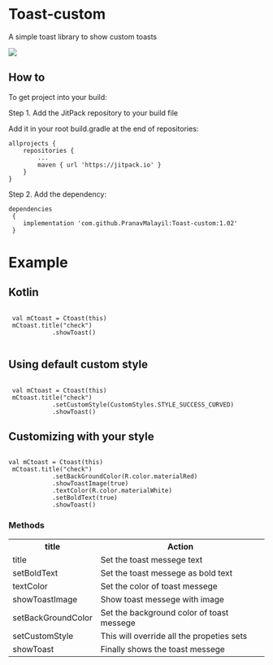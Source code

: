 # Toast-custom
A simple toast library to show custom toasts

[![](https://jitpack.io/v/PranavMalayil/Toast-custom.svg)](https://jitpack.io/#PranavMalayil/Toast-custom)
  
  
## How to ##
To get project into your build:

Step 1. Add the JitPack repository to your build file

Add it in your root build.gradle at the end of repositories:

	allprojects {
		repositories {
			...
			maven { url 'https://jitpack.io' }
		}
	}
Step 2. 
Add the dependency:
<pre><code>dependencies
 { 
    implementation 'com.github.PranavMalayil:Toast-custom:1.02'
 }</code></pre>
 
 # Example #
 
 ## Kotlin ##
 
 <pre><code>
 val mCtoast = Ctoast(this)
 mCtoast.title("check")
            .showToast()
 </code></pre>


## Using default custom style ##

<pre><code>
 val mCtoast = Ctoast(this)
 mCtoast.title("check")
            .setCustomStyle(CustomStyles.STYLE_SUCCESS_CURVED)
            .showToast()
</code></pre>

## Customizing with your style ##
<pre><code>
val mCtoast = Ctoast(this)
 mCtoast.title("check")
            .setBackGroundColor(R.color.materialRed)
            .showToastImage(true)
            .textColor(R.color.materialWhite)
            .setBoldText(true)
            .showToast()
</code></pre>




### Methods ###

<table>
	<tr>
	<th>title</th>
	<th>Action</th>
    </tr>
	<tr>
		<td>title</td>
		<td>Set the toast messege text</td>
	</tr>
		<tr>
		<td>setBoldText</td>
		<td>Set the toast messege as bold text</td>
	</tr>
		<tr>
		<td>textColor</td>
		<td>Set the color of toast messege</td>
	</tr>
		<tr>
		<td>showToastImage</td>
		<td>Show toast messege with image</td>
	</tr>
	<tr>
		<td>setBackGroundColor</td>
		<td>Set the background color of toast messege</td>
	</tr>
	<tr>
		<td>setCustomStyle</td>
		<td>This will override all the propeties sets</td>
	</tr>
	<tr>
		<td>showToast</td>
		<td>Finally shows the toast messege</td>
	</tr>
</table>
